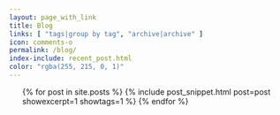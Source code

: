 ```yaml
---
layout: page_with_link
title: Blog
links: [ "tags|group by tag", "archive|archive" ]
icon: comments-o
permalink: /blog/
index-include: recent_post.html
color: "rgba(255, 215, 0, 1)"
---
```


<ul class="post-list">
{% for post in site.posts %}
  {% include post_snippet.html post=post showexcerpt=1 showtags=1 %}
{% endfor %}
</ul>
